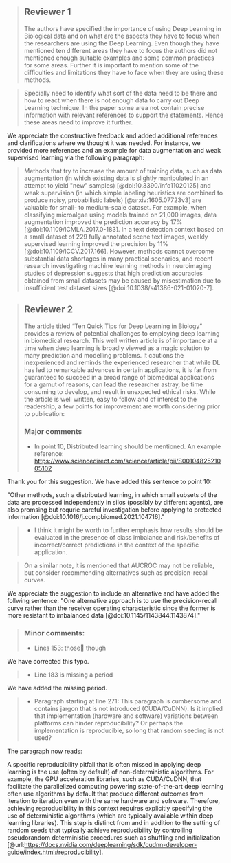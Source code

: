 > ## Reviewer 1
>
> The authors have specified the importance of using Deep Learning in Biological data and on what are the aspects they have to focus when the researchers are using the Deep Learning. 
> Even though they have mentioned ten different areas they have to focus the authors did not mentioned enough suitable examples and some common practices for some areas. Further it is important to mention some of the difficulties and limitations they have to face when they are using these methods. 


> Specially need to identify what sort of the data need to be there and how to react when there is not enough data to carry out Deep Learning technique. In the paper some area not contain precise information with relevant references to support the statements. Hence these areas need to improve it further.

We appreciate the constructive feedback and added additional references and clarifications where we thought it was needed.
For instance, we provided more references and an example for data augmentation and weak supervised learning via the following paragraph:

> Methods that try to increase the amount of training data, such as data augmentation (in which existing data is slightly manipulated in an attempt to yield "new" samples) [@doi:10.3390/info11020125] and weak supervision (in which simple labeling heuristics are combined to produce noisy, probabilistic labels) [@arxiv:1605.07723v3] are valuable for small- to medium-scale dataset. 
> For example, when classifying microalgae using models trained on 21,000 images, data augmentation improved the prediction accuracy by 17% [@doi:10.1109/ICMLA.2017.0-183]. 
In a text detection context based on a small dataset of 229 fully annotated scene text images, weakly supervised learning improved the precision by 11% [@doi:10.1109/ICCV.2017.166]. 
> However, methods cannot overcome substantial data shortages in many practical scenarios, and recent research investigating machine learning methods in neuroimaging studies of depression suggests that high prediction accuracies obtained from small datasets may be caused by misestimation due to insufficient test dataset sizes [@doi:10.1038/s41386-021-01020-7].


> ## Reviewer 2
>
> The article titled “Ten Quick Tips for Deep Learning in Biology” provides a review of potential challenges to employing deep learning in biomedical research.
> This well written article is of importance at a time when deep learning is broadly viewed as a magic solution to many prediction and modelling problems.
> It cautions the inexperienced and reminds the experienced researcher that while DL has led to remarkable advances in certain applications, it is far from guaranteed to succeed in a broad range of biomedical applications for a gamut of reasons, can lead the researcher astray, be time consuming to develop, and result in unexpected ethical risks.
> While the article is well written, easy to follow and of interest to the readership, a few points for improvement are worth considering prior to publication:
>
> ### Major comments
> - In point 10, Distributed learning should be mentioned. An example reference: https://www.sciencedirect.com/science/article/pii/S0010482521005102

Thank you for this suggestion. We have added this sentence to point 10:

"Other methods, such a distributed learning, in which small subsets of the data are processed independently in silos (possibly by different agents), are also promsing but requrie careful investigation before applying to protected information [@doi:10.1016/j.compbiomed.2021.104716]."

> - I think it might be worth to further emphasis how results should be evaluated in the presence of class imbalance and risk/benefits of incorrect/correct predictions in the context of the specific application. 



> On a similar note, it is mentioned that AUCROC may not be reliable, but consider recommending alternatives such as precision-recall curves.

We appreciate the suggestion to include an alternative and have added the follwing sentence: "One alternative approach is to use the precision-recall curve rather than the receiver operating characteristic since the former is more resistant to imbalanced data [@doi:10.1145/1143844.1143874]."

>
> ### Minor comments:
> - Lines 153: those though

We have corrected this typo.
>
> - Line 183 is missing a period

We have added the missing period.

> - Paragraph starting at line 271: This paragraph is cumbersome and contains jargon that is not introduced (CUDA/CuDNN). Is it implied that implementation (hardware and software) variations between platforms can hinder reproducibility? Or perhaps the implementation is reproducible, so long that random seeding is not used?
>

The paragraph now reads:

A specific reproducibility pitfall that is often missed in applying deep learning is the use (often by default) of non-deterministic algorithms.
For example, the GPU acceleration libraries, such as CUDA/CuDNN, that facilitate the parallelized computing powering state-of-the-art deep learning often use algorithms by default that produce different outcomes from iteration to iteration even with the same hardware and sofrware.
Therefore, achieving reproducibility in this context requires explicitly specifying the use of deterministic algorithms (which are typically available within deep learning libraries).
This step is distinct from and in addition to the setting of random seeds that typically achieve reproducibility by controlling pseudorandom deterministic procedures such as shuffling and initialization [@url:https://docs.nvidia.com/deeplearning/sdk/cudnn-developer-guide/index.html#reproducibility].